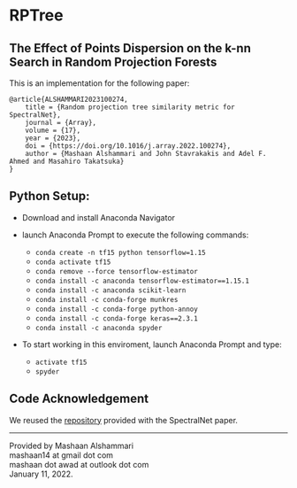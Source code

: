 # RPTree

## 	The Effect of Points Dispersion on the k-nn Search in Random Projection Forests
This is an implementation for the following paper:
```
@article{ALSHAMMARI2023100274,
	title = {Random projection tree similarity metric for SpectralNet},
	journal = {Array},
	volume = {17},
	year = {2023},
	doi = {https://doi.org/10.1016/j.array.2022.100274},
	author = {Mashaan Alshammari and John Stavrakakis and Adel F. Ahmed and Masahiro Takatsuka}
}	
```

## Python Setup:

- Download and install Anaconda Navigator
- launch Anaconda Prompt to execute the following commands:
	- `conda create -n tf15 python tensorflow=1.15`
	- `conda activate tf15`
	- `conda remove --force tensorflow-estimator`
	- `conda install -c anaconda tensorflow-estimator==1.15.1`
	- `conda install -c anaconda scikit-learn`
	- `conda install -c conda-forge munkres`
	- `conda install -c conda-forge python-annoy`
	- `conda install -c conda-forge keras==2.3.1`
	- `conda install -c anaconda spyder`

- To start working in this enviroment, launch Anaconda Prompt and type:
	- `activate tf15`
	- `spyder`

## Code Acknowledgement

We reused the [repository](https://github.com/KlugerLab/SpectralNet) provided with the SpectralNet paper.

---
Provided by Mashaan Alshammari<br/>
mashaan14 at gmail dot com<br/>
mashaan dot awad at outlook dot com<br/>
January 11, 2022.